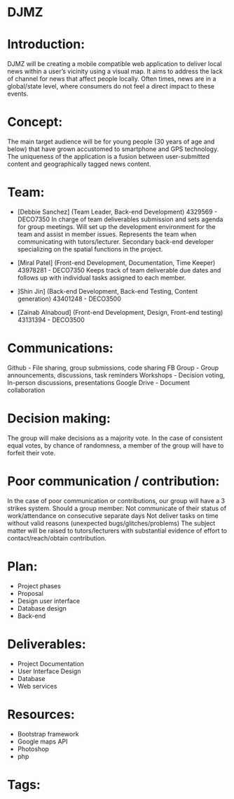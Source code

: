 # DJMZ

# Introduction:
DJMZ will be creating a mobile compatible web application to deliver local news within a user’s vicinity using a visual map. It aims to address the lack of channel for news that affect people locally. Often times, news are in a global/state level, where consumers do not feel a direct impact to these events. 

# Concept:
The main target audience will be for young people (30 years of age and below) that have grown accustomed to smartphone and GPS technology. The uniqueness of the application is a fusion between user-submitted content and geographically tagged news content.

# Team:
- [Debbie Sanchez] (Team Leader, Back-end Development)
4329569 - DECO7350
In charge of team deliverables submission and sets agenda for group meetings. Will set up the development environment for the team and assist in member issues. Represents the team when communicating with tutors/lecturer. Secondary back-end developer specializing on the spatial functions in the project.

- [Miral Patel] (Front-end Development, Documentation, Time Keeper)
43978281 - DECO7350
Keeps track of team deliverable due dates and follows up with individual tasks assigned to each member. 

- ]Shin Jin] (Back-end Development, Back-end Testing, Content generation)
43401248 - DECO3500

- [Zainab Alnaboud] (Front-end Development, Design, Front-end testing)
43131394 - DECO3500

# Communications:
Github -  File sharing, group submissions, code sharing
FB Group - Group announcements, discussions, task reminders
Workshops - Decision voting, In-person discussions, presentations
Google Drive - Document collaboration

# Decision making:
The group will make decisions as a majority vote. In the case of consistent equal votes, by chance of randomness, a member of the group will have to forfeit their vote.

# Poor communication / contribution:
In the case of poor communication or contributions, our group will have a 3 strikes system. Should a group member:
Not communicate of their status of work/attendance on consecutive separate days
Not deliver tasks on time without valid reasons (unexpected bugs/glitches/problems)
The subject matter will be raised to tutors/lecturers with substantial evidence of effort to contact/reach/obtain contribution.

# Plan:
- Project phases
- Proposal
- Design user interface	
- Database design
- Back-end

# Deliverables:
- Project Documentation
- User Interface Design
- Database
- Web services

# Resources:
- Bootstrap framework
- Google maps API
- Photoshop
- php

# Tags:



